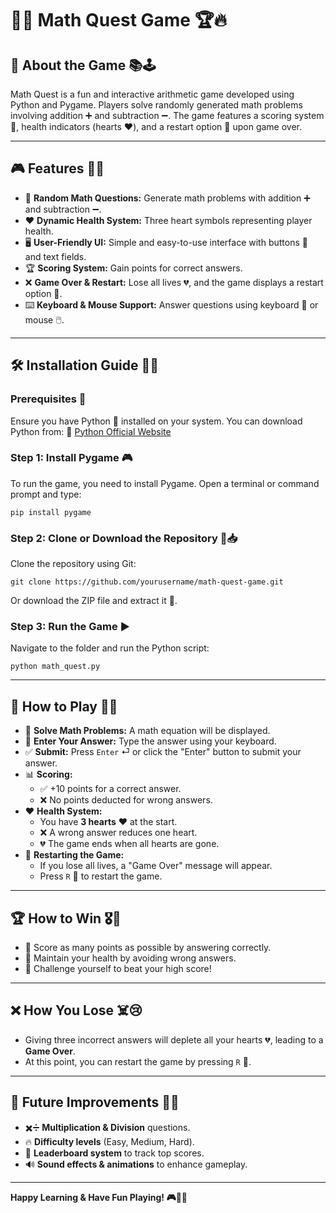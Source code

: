 # 🎲✨ Math Quest Game 🏆🔥

## 🧮 About the Game 📚🕹️
Math Quest is a fun and interactive arithmetic game developed using Python and Pygame. Players solve randomly generated math problems involving addition ➕ and subtraction ➖. The game features a scoring system 🏅, health indicators (hearts ❤️), and a restart option 🔄 upon game over.

---

## 🎮 Features 🚀🎯
- 🎲 **Random Math Questions:** Generate math problems with addition ➕ and subtraction ➖.
- ❤️ **Dynamic Health System:** Three heart symbols representing player health.
- 🖥️ **User-Friendly UI:** Simple and easy-to-use interface with buttons 🔘 and text fields.
- 🏆 **Scoring System:** Gain points for correct answers.
- ❌ **Game Over & Restart:** Lose all lives 💔, and the game displays a restart option 🔄.
- ⌨️ **Keyboard & Mouse Support:** Answer questions using keyboard 🎹 or mouse 🖱️.

---

## 🛠️ Installation Guide 🔧💡
### Prerequisites 📌
Ensure you have Python 🐍 installed on your system. You can download Python from:
🔗 [Python Official Website](https://www.python.org/downloads/)

### Step 1: Install Pygame 🎮
To run the game, you need to install Pygame. Open a terminal or command prompt and type:
```
pip install pygame
```

### Step 2: Clone or Download the Repository 📂📥
Clone the repository using Git:
```
git clone https://github.com/yourusername/math-quest-game.git
```
Or download the ZIP file and extract it 📂.

### Step 3: Run the Game ▶️
Navigate to the folder and run the Python script:
```
python math_quest.py
```

---

## 🎯 How to Play 🏹💡
- 🧠 **Solve Math Problems:** A math equation will be displayed.
- 🎹 **Enter Your Answer:** Type the answer using your keyboard.
- ✅ **Submit:** Press `Enter` ⏎ or click the "Enter" button to submit your answer.
- 📊 **Scoring:**
  - ✅ +10 points for a correct answer.
  - ❌ No points deducted for wrong answers.
- ❤️ **Health System:**
  - You have **3 hearts** ❤️ at the start.
  - ❌ A wrong answer reduces one heart.
  - 💔 The game ends when all hearts are gone.
- 🔄 **Restarting the Game:**
  - If you lose all lives, a "Game Over" message will appear.
  - Press `R` 🔁 to restart the game.

---

## 🏆 How to Win 🎖️🚀
- 🎯 Score as many points as possible by answering correctly.
- 💖 Maintain your health by avoiding wrong answers.
- 🎉 Challenge yourself to beat your high score!

---

## ❌ How You Lose ☠️😢
- Giving three incorrect answers will deplete all your hearts 💔, leading to a **Game Over**.
- At this point, you can restart the game by pressing `R` 🔄.

---

## 📝 Future Improvements 🚀💡
- ✖️➗ **Multiplication & Division** questions.
- 🔥 **Difficulty levels** (Easy, Medium, Hard).
- 🏅 **Leaderboard system** to track top scores.
- 🔊 **Sound effects & animations** to enhance gameplay.

---


**Happy Learning & Have Fun Playing! 🎮🎉🥳**